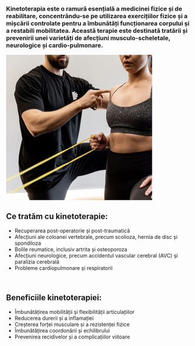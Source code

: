 ### Kinetoterapia este o ramură esențială a medicinei fizice și de reabilitare, concentrându-se pe utilizarea exercițiilor fizice și a mișcării controlate pentru a îmbunătăți funcționarea corpului și a restabili mobilitatea. Această terapie este destinată tratării și prevenirii unei varietăți de afecțiuni musculo-scheletale, neurologice și cardio-pulmonare.

<img src="/kineto_1.jpeg" width="400" alt="kinetoterapie" />

## Ce tratăm cu kinetoterapie:

* Recuperarea post-operatorie și post-traumatică
* Afecțiuni ale coloanei vertebrale, precum scolioza, hernia de disc și spondiloza
* Bolile reumatice, inclusiv artrita și osteoporoza
* Afecțiuni neurologice, precum accidentul vascular cerebral (AVC) și paralizia cerebrală
* Probleme cardiopulmonare și respiratorii

<br>

## Beneficiile kinetoterapiei:

* Îmbunătățirea mobilității și flexibilității articulațiilor
* Reducerea durerii și a inflamației
* Creșterea forței musculare și a rezistenței fizice
* Îmbunătățirea coordonării și echilibrului
* Prevenirea recidivelor și a complicațiilor viitoare
